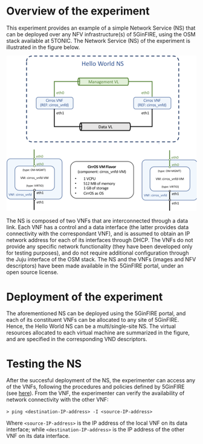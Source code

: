 <!-- TITLE: Example: a Hello World Network Service -->

# Overview of the experiment
This experiment provides an example of a simple Network Service (NS) that can be deployed over any NFV infrastructure(s) of 5GinFIRE, using the OSM stack available at 5TONIC. The Network Service (NS) of the experiment is illustrated in the figure below.

![Hello World](/uploads/5-tonic/hello-world.png "Hello World")

The NS is composed of two VNFs that are interconnected through a data link. Each VNF has a control and a data interface (the latter provides data connectivity with the correspondant VNF), and is assumed to obtain an IP network address for each of its interfaces through DHCP. The VNFs do not provide any specific network functionality (they have been developed only for testing purposes), and do not require additional configuration through the Juju interface of the OSM stack. The NS and the VNFs (images and NFV descriptors) have been made available in the 5GinFIRE portal, under an open source license.

# Deployment of the experiment
The aforementioned NS can be deployed using the 5GinFIRE portal, and each of its constituent VNFs can be allocated to any site of 5GinFIRE. Hence, the Hello World NS can be a multi/single-site NS. The virtual resources allocated to each virtual machine are summarized in the figure, and are specified in the corresponding VND descriptors.

# Testing the NS
After the succesful deployment of the NS, the experimenter can access any of the VNFs, following the procedures and policies defined by 5GinFIRE (see [here](http://wiki.5ginfire.eu/tutorials/guide-external-access-experimenters)). From the VNF, the experimenter can verify the availability of network connectivity with the other VNF:

``> ping <destination-IP-address> -I <source-IP-address>``

Where ``<source-IP-address>`` is the IP address of the local VNF on its data interface; while ``<destination-IP-address>`` is the IP address of the other VNF on its data interface.

